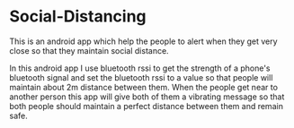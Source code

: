 # Social-Distancing
This is an android app which help the people to alert when they get very close so that they maintain social distance.

In this android app I use bluetooth rssi to get the strength of a phone's bluetooth signal and set the bluetooth rssi to a value so that people will maintain about 
2m distance between them.
When the people get near to another person this app will give both of them a vibrating message so that both people should maintain a perfect distance between them
and remain safe.
